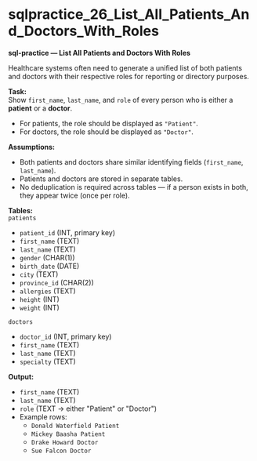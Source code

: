 # sqlpractice_26_List_All_Patients_And_Doctors_With_Roles

**sql-practice — List All Patients and Doctors With Roles**  

Healthcare systems often need to generate a unified list of both patients and doctors with their respective roles for reporting or directory purposes.  

**Task:**  
Show `first_name`, `last_name`, and `role` of every person who is either a **patient** or a **doctor**.  
- For patients, the role should be displayed as `"Patient"`.  
- For doctors, the role should be displayed as `"Doctor"`.  

**Assumptions:**  
- Both patients and doctors share similar identifying fields (`first_name`, `last_name`).  
- Patients and doctors are stored in separate tables.  
- No deduplication is required across tables — if a person exists in both, they appear twice (once per role).  

**Tables:**  
`patients`  
- `patient_id` (INT, primary key)  
- `first_name` (TEXT)  
- `last_name` (TEXT)  
- `gender` (CHAR(1))  
- `birth_date` (DATE)  
- `city` (TEXT)  
- `province_id` (CHAR(2))  
- `allergies` (TEXT)  
- `height` (INT)  
- `weight` (INT)  

`doctors`  
- `doctor_id` (INT, primary key)  
- `first_name` (TEXT)  
- `last_name` (TEXT)  
- `specialty` (TEXT)  

**Output:**  
- `first_name` (TEXT)  
- `last_name` (TEXT)  
- `role` (TEXT → either "Patient" or "Doctor")  
- Example rows:  
  - `Donald Waterfield Patient`  
  - `Mickey Baasha Patient`  
  - `Drake Howard Doctor`  
  - `Sue Falcon Doctor`